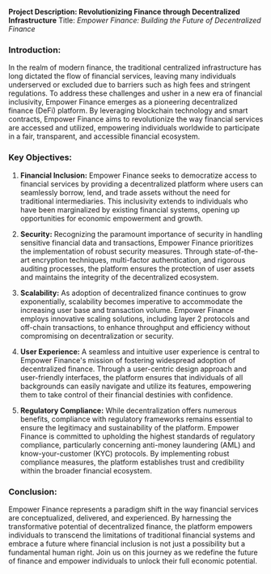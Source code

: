 **Project Description: Revolutionizing Finance through Decentralized Infrastructure**
Title: *Empower Finance: Building the Future of Decentralized Finance*
### Introduction:
In the realm of modern finance, the traditional centralized infrastructure has long dictated the flow of financial services, leaving many individuals underserved or excluded due to barriers such as high fees and stringent regulations. To address these challenges and usher in a new era of financial inclusivity, Empower Finance emerges as a pioneering decentralized finance (DeFi) platform. By leveraging blockchain technology and smart contracts, Empower Finance aims to revolutionize the way financial services are accessed and utilized, empowering individuals worldwide to participate in a fair, transparent, and accessible financial ecosystem.
### Key Objectives:
1. **Financial Inclusion:** Empower Finance seeks to democratize access to financial services by providing a decentralized platform where users can seamlessly borrow, lend, and trade assets without the need for traditional intermediaries. This inclusivity extends to individuals who have been marginalized by existing financial systems, opening up opportunities for economic empowerment and growth.

2. **Security:** Recognizing the paramount importance of security in handling sensitive financial data and transactions, Empower Finance prioritizes the implementation of robust security measures. Through state-of-the-art encryption techniques, multi-factor authentication, and rigorous auditing processes, the platform ensures the protection of user assets and maintains the integrity of the decentralized ecosystem.

3. **Scalability:** As adoption of decentralized finance continues to grow exponentially, scalability becomes imperative to accommodate the increasing user base and transaction volume. Empower Finance employs innovative scaling solutions, including layer 2 protocols and off-chain transactions, to enhance throughput and efficiency without compromising on decentralization or security.

4. **User Experience:** A seamless and intuitive user experience is central to Empower Finance's mission of fostering widespread adoption of decentralized finance. Through a user-centric design approach and user-friendly interfaces, the platform ensures that individuals of all backgrounds can easily navigate and utilize its features, empowering them to take control of their financial destinies with confidence.

5. **Regulatory Compliance:** While decentralization offers numerous benefits, compliance with regulatory frameworks remains essential to ensure the legitimacy and sustainability of the platform. Empower Finance is committed to upholding the highest standards of regulatory compliance, particularly concerning anti-money laundering (AML) and know-your-customer (KYC) protocols. By implementing robust compliance measures, the platform establishes trust and credibility within the broader financial ecosystem.

### Conclusion:
Empower Finance represents a paradigm shift in the way financial services are conceptualized, delivered, and experienced. By harnessing the transformative potential of decentralized finance, the platform empowers individuals to transcend the limitations of traditional financial systems and embrace a future where financial inclusion is not just a possibility but a fundamental human right. Join us on this journey as we redefine the future of finance and empower individuals to unlock their full economic potential.
